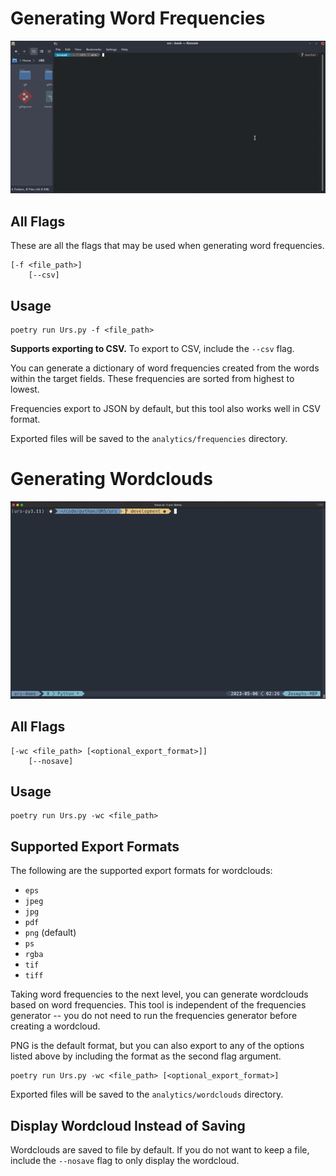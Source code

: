 # Generating Word Frequencies

![Frequencies Demo GIF][frequencies demo]

## All Flags

These are all the flags that may be used when generating word frequencies.

```
[-f <file_path>]
    [--csv]
```

## Usage

```
poetry run Urs.py -f <file_path>
```

**Supports exporting to CSV.** To export to CSV, include the `--csv` flag.

You can generate a dictionary of word frequencies created from the words within the target fields. These frequencies are sorted from highest to lowest.

Frequencies export to JSON by default, but this tool also works well in CSV format.

Exported files will be saved to the `analytics/frequencies` directory.

# Generating Wordclouds

![Wordcloud Demo GIF][wordcloud demo]

## All Flags

```
[-wc <file_path> [<optional_export_format>]]
    [--nosave]
```

## Usage

```
poetry run Urs.py -wc <file_path>
```

## Supported Export Formats

The following are the supported export formats for wordclouds:

- `eps`
- `jpeg`
- `jpg`
- `pdf`
- `png` (default)
- `ps`
- `rgba`
- `tif`
- `tiff`

Taking word frequencies to the next level, you can generate wordclouds based on word frequencies. This tool is independent of the frequencies generator -- you do not need to run the frequencies generator before creating a wordcloud.

PNG is the default format, but you can also export to any of the options listed above by including the format as the second flag argument.

```
poetry run Urs.py -wc <file_path> [<optional_export_format>]
```

Exported files will be saved to the `analytics/wordclouds` directory.

## Display Wordcloud Instead of Saving

Wordclouds are saved to file by default. If you do not want to keep a file, include the `--nosave` flag to only display the wordcloud.

[frequencies demo]: https://github.com/JosephLai241/URS/blob/demo-gifs/analytical_tools/frequencies_generator_demo.gif
[wordcloud demo]: https://github.com/JosephLai241/URS/blob/demo-gifs/analytical_tools/wordcloud_generator_demo.gif

